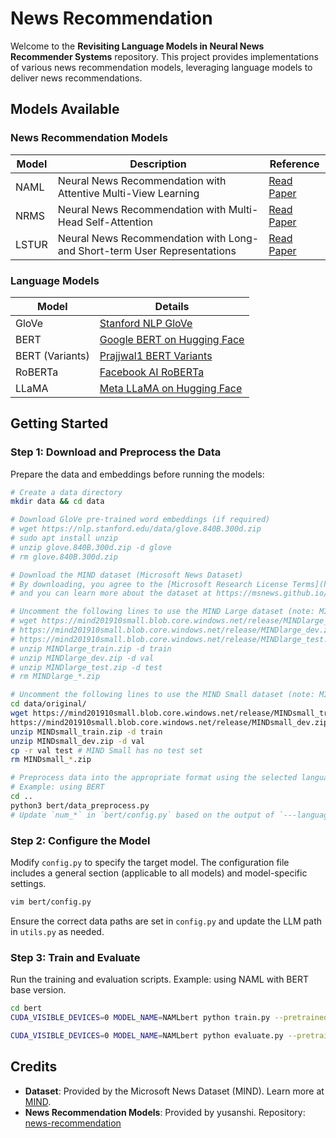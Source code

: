 # News Recommendation

Welcome to the **Revisiting Language Models in Neural News Recommender Systems** repository. This project provides implementations of various news recommendation models, leveraging language models to deliver news recommendations.

## Models Available

### News Recommendation Models

| **Model** | **Description** | **Reference** |
| --------- | --------------- | ------------- |
| NAML      | Neural News Recommendation with Attentive Multi-View Learning | [Read Paper](https://arxiv.org/abs/1907.05576) |
| NRMS      | Neural News Recommendation with Multi-Head Self-Attention | [Read Paper](https://www.aclweb.org/anthology/D19-1671/) |
| LSTUR     | Neural News Recommendation with Long- and Short-term User Representations | [Read Paper](https://www.aclweb.org/anthology/P19-1033.pdf) |

### Language Models

| **Model** | **Details** |
| --------- | ----------- |
| GloVe     | [Stanford NLP GloVe](https://nlp.stanford.edu/projects/glove) |
| BERT      | [Google BERT on Hugging Face](https://huggingface.co/google-bert) |
| BERT (Variants) | [Prajjwal1 BERT Variants](https://huggingface.co/prajjwal1) |
| RoBERTa   | [Facebook AI RoBERTa](https://huggingface.co/FacebookAI) |
| LLaMA     | [Meta LLaMA on Hugging Face](https://huggingface.co/meta-llama) |

## Getting Started

### Step 1: Download and Preprocess the Data

Prepare the data and embeddings before running the models:

```bash
# Create a data directory
mkdir data && cd data

# Download GloVe pre-trained word embeddings (if required)
# wget https://nlp.stanford.edu/data/glove.840B.300d.zip
# sudo apt install unzip
# unzip glove.840B.300d.zip -d glove
# rm glove.840B.300d.zip

# Download the MIND dataset (Microsoft News Dataset)
# By downloading, you agree to the [Microsoft Research License Terms](https://go.microsoft.com/fwlink/?LinkID=206977)
# and you can learn more about the dataset at https://msnews.github.io/.

# Uncomment the following lines to use the MIND Large dataset (note: MIND Large test set doesn't have labels)
# wget https://mind201910small.blob.core.windows.net/release/MINDlarge_train.zip \
# https://mind201910small.blob.core.windows.net/release/MINDlarge_dev.zip \
# https://mind201910small.blob.core.windows.net/release/MINDlarge_test.zip
# unzip MINDlarge_train.zip -d train
# unzip MINDlarge_dev.zip -d val
# unzip MINDlarge_test.zip -d test
# rm MINDlarge_*.zip

# Uncomment the following lines to use the MIND Small dataset (note: MIND Small doesn't have a test set)
cd data/original/
wget https://mind201910small.blob.core.windows.net/release/MINDsmall_train.zip \
https://mind201910small.blob.core.windows.net/release/MINDsmall_dev.zip
unzip MINDsmall_train.zip -d train
unzip MINDsmall_dev.zip -d val
cp -r val test # MIND Small has no test set
rm MINDsmall_*.zip

# Preprocess data into the appropriate format using the selected language model
# Example: using BERT
cd ..
python3 bert/data_preprocess.py
# Update `num_*` in `bert/config.py` based on the output of `---language_model_path----/data_preprocess.py`
```

### Step 2: Configure the Model

Modify `config.py` to specify the target model. The configuration file includes a general section (applicable to all models) and model-specific settings.

```bash
vim bert/config.py
```

Ensure the correct data paths are set in `config.py` and update the LLM path in `utils.py` as needed.

### Step 3: Train and Evaluate

Run the training and evaluation scripts. Example: using NAML with BERT base version.

```bash
cd bert
CUDA_VISIBLE_DEVICES=0 MODEL_NAME=NAMLbert python train.py --pretrained_mode=bert --word_embedding_dim=768 --learning_rate=0.00001 --dropout_probability=0.2 --batch_size=16 --finetune_layers=4

CUDA_VISIBLE_DEVICES=0 MODEL_NAME=NAMLbert python evaluate.py --pretrained_mode=bert --word_embedding_dim=768 --learning_rate=0.00001 --dropout_probability=0.2 --batch_size=16 --finetune_layers=4
```

## Credits

- **Dataset**: Provided by the Microsoft News Dataset (MIND). Learn more at [MIND](https://msnews.github.io/).
- **News Recommendation Models**: Provided by yusanshi. Repository: [news-recommendation](https://github.com/yusanshi/news-recommendation)
